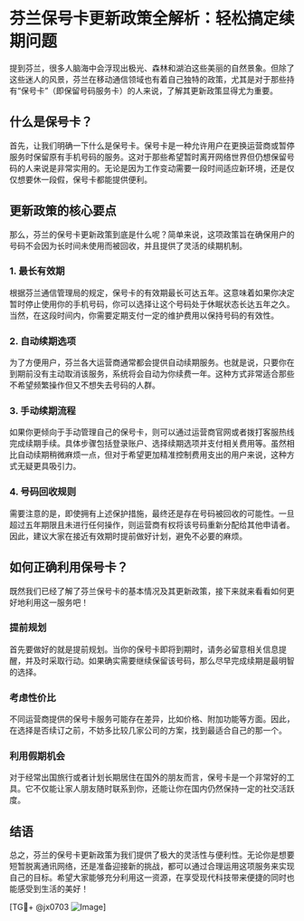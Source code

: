 # 芬兰保号卡更新政策全解析：轻松搞定续期问题

提到芬兰，很多人脑海中会浮现出极光、森林和湖泊这些美丽的自然景象。但除了这些迷人的风景，芬兰在移动通信领域也有着自己独特的政策，尤其是对于那些持有“保号卡”（即保留号码服务卡）的人来说，了解其更新政策显得尤为重要。

## 什么是保号卡？

首先，让我们明确一下什么是保号卡。保号卡是一种允许用户在更换运营商或暂停服务时保留原有手机号码的服务。这对于那些希望暂时离开网络世界但仍想保留号码的人来说是非常实用的。无论是因为工作变动需要一段时间适应新环境，还是仅仅想要休一段假，保号卡都能提供便利。

## 更新政策的核心要点

那么，芬兰的保号卡更新政策到底是什么呢？简单来说，这项政策旨在确保用户的号码不会因为长时间未使用而被回收，并且提供了灵活的续期机制。

### 1. 最长有效期

根据芬兰通信管理局的规定，保号卡的有效期最长可达五年。这意味着如果你决定暂时停止使用你的手机号码，你可以选择让这个号码处于休眠状态长达五年之久。当然，在这段时间内，你需要定期支付一定的维护费用以保持号码的有效性。

### 2. 自动续期选项

为了方便用户，芬兰各大运营商通常都会提供自动续期服务。也就是说，只要你在到期前没有主动取消该服务，系统将会自动为你续费一年。这种方式非常适合那些不希望频繁操作但又不想失去号码的人群。

### 3. 手动续期流程

如果你更倾向于手动管理自己的保号卡，则可以通过运营商官网或者拨打客服热线完成续期手续。具体步骤包括登录账户、选择续期选项并支付相关费用等。虽然相比自动续期稍微麻烦一点，但对于希望更加精准控制费用支出的用户来说，这种方式无疑更具吸引力。

### 4. 号码回收规则

需要注意的是，即使拥有上述保护措施，最终还是存在号码被回收的可能性。一旦超过五年期限且未进行任何操作，则运营商有权将该号码重新分配给其他申请者。因此，建议大家在接近有效期时提前做好计划，避免不必要的麻烦。

## 如何正确利用保号卡？

既然我们已经了解了芬兰保号卡的基本情况及其更新政策，接下来就来看看如何更好地利用这一服务吧！

### 提前规划

首先要做好的就是提前规划。当你的保号卡即将到期时，请务必留意相关信息提醒，并及时采取行动。如果确实需要继续保留该号码，那么尽早完成续期是最明智的选择。

### 考虑性价比

不同运营商提供的保号卡服务可能存在差异，比如价格、附加功能等方面。因此，在选择是否续订之前，不妨多比较几家公司的方案，找到最适合自己的那一个。

### 利用假期机会

对于经常出国旅行或者计划长期居住在国外的朋友而言，保号卡是一个非常好的工具。它不仅能让家人朋友随时联系到你，还能让你在国内仍然保持一定的社交活跃度。

## 结语

总之，芬兰的保号卡更新政策为我们提供了极大的灵活性与便利性。无论你是想要短暂脱离通讯网络，还是准备迎接新的挑战，都可以通过合理运用这项服务来实现自己的目标。希望大家能够充分利用这一资源，在享受现代科技带来便捷的同时也能感受到生活的美好！

[TG💪+ @jx0703 ![Image](https://github.com/user-attachments/assets/dbca1d08-cadb-493c-b0ec-ad6f7a83f270)]